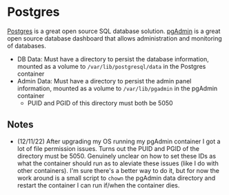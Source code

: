 # Postgres

[Postgres](https://www.postgresql.org/docs/13/index.html) is a great open source SQL database solution. [pgAdmin](https://www.pgadmin.org/) is a great open source database dashboard that allows administration and monitoring of databases.

- DB Data: Must have a directory to persist the database information, mounted as a volume to `/var/lib/postgresql/data` in the Postgres container
- Admin Data: Must have a directory to persist the admin panel information, mounted as a volume to `/var/lib/pgadmin` in the pgAdmin container
  - PUID and PGID of this directory must both be 5050

## Notes

- (12/11/22) After upgrading my OS running my pgAdmin container I got a lot of file permission issues. Turns out the PUID and PGID of the directory must be 5050. Genuinely unclear on how to set these IDs as what the container should run as to aleviate these issues (like I do with other containers). I'm sure there's a better way to do it, but for now the work around is a small script to `chown` the pgAdmin data directory and restart the container I can run if/when the container dies.

